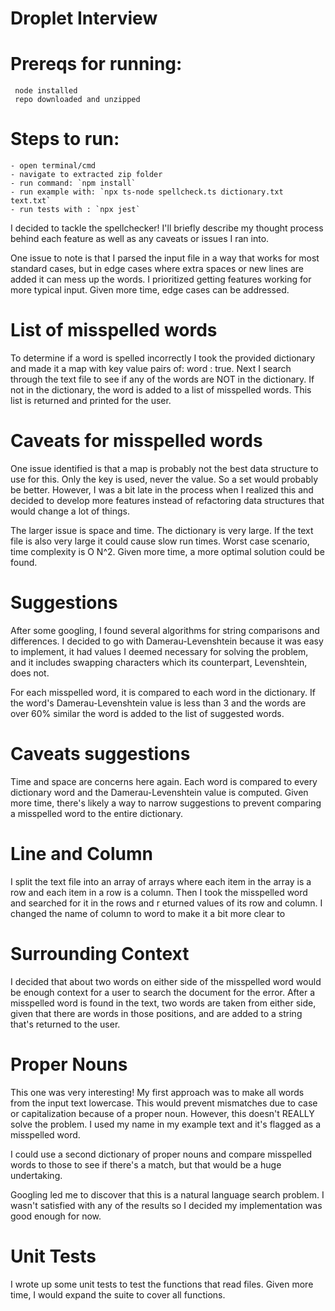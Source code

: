 # Droplet Interview

# Prereqs for running:

     node installed
     repo downloaded and unzipped

# Steps to run:

    - open terminal/cmd
    - navigate to extracted zip folder
    - run command: `npm install`
    - run example with: `npx ts-node spellcheck.ts dictionary.txt text.txt`
    - run tests with : `npx jest`

I decided to tackle the spellchecker! I'll briefly describe my thought process behind
each feature as well as any caveats or issues I ran into.

One issue to note is that I parsed the input file in a way that works for most standard cases,
but in edge cases where extra spaces or new lines are added it can mess up the words. I prioritized
getting features working for more typical input. Given more time, edge cases can be addressed.

# List of misspelled words

To determine if a word is spelled incorrectly I took the provided dictionary and made it a map with key value pairs of: word : true.
Next I search through the text file to see if any of the words are NOT in the dictionary. If not in the dictionary, the word is
added to a list of misspelled words. This list is returned and printed for the user.

# Caveats for misspelled words

One issue identified is that a map is probably not the best data structure to use for this. Only the key is used, never the value. So a set
would probably be better. However, I was a bit late in the process when I realized this and decided to develop more features instead of refactoring
data structures that would change a lot of things.


The larger issue is space and time. The dictionary is very large. If the text file is also very large it could cause slow run times. Worst case scenario,
time complexity is O N^2.  Given more time, a more optimal solution could be found.

# Suggestions

After some googling, I found several algorithms for string comparisons and differences. I decided to go with Damerau-Levenshtein because it was easy to implement, it had values I deemed necessary for solving the problem, and it includes swapping characters which its counterpart, Levenshtein, does not.

For each misspelled word, it is compared to each word in the dictionary. If the word's Damerau-Levenshtein value is less than 3 and the words are over 60% similar the word is added to the list of suggested words.

# Caveats suggestions

Time and space are concerns here again. Each word is compared to every dictionary word and the Damerau-Levenshtein value is computed. Given more time, there's likely a way to narrow suggestions to prevent comparing a misspelled word to the entire dictionary.

# Line and Column

I split the text file into an array of arrays where each item in the array is a row and each item in a row is a column. Then I took the misspelled word and searched for it in the rows and r eturned values of its row and column. I changed the name of column to word to make it a bit more clear to

# Surrounding Context

I decided that about two words on either side of the misspelled word would be enough context for a user to search the document for the error. After a misspelled word is found in the text, two words are taken from either side, given that there are words in those positions, and are added to a string that's returned to the user.

# Proper Nouns

This one was very interesting! My first approach was to make all words from the input text lowercase. This would prevent mismatches due to case or capitalization because of a proper noun. However, this doesn't REALLY solve the problem. I used my name in my example text and it's flagged as a misspelled word.

I could use a second dictionary of proper nouns and compare misspelled words to those to see if there's a match, but that would be a huge undertaking.

Googling led me to discover that this is a natural language search problem. I wasn't satisfied with any of the results so I decided my implementation was good enough for now.

# Unit Tests

I wrote up some unit tests to test the functions that read files. Given more time, I would expand the suite to cover all functions.
